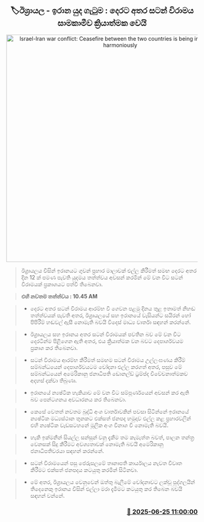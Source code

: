 <p align='center'><b><h2 align='center' title='Israel-Iran war conflict: Ceasefire between the two countries is being implemented harmoniously'>🏷ඊශ්‍රායල - ඉරාන යුද ගැටුම : දෙරට අතර සටන් විරාමය සාමකාමීව ක්‍රියාත්මක වෙයි</h2></b></p>
<p align='center'><img src='https://helakuru.sgp1.cdn.digitaloceanspaces.com/esana/images/lib/iran-israel-1.jpg' width='600' alt='Israel-Iran war conflict: Ceasefire between the two countries is being implemented harmoniously'></p>

> ඊශ්‍රායලය විසින් ඉරානයට ගුවන් ප්‍රහාර මාලාවක් එල්ල කිරීමත් සමඟ දෙරට අතර දින 12 ක් පමණ පැවති යුදමය තත්ත්වය අවසන් කරමින් මේ වන විට සටන් විරාමයක් ප්‍රකාශයට පත්වී තිබෙනවා.

> <strong>එහි නවතම තත්ත්වය : 10.45 AM</strong>

> * දෙරට අතර සටන් විරාමය ආරම්භ වී ගෙවන පළමු දිනය තුළ ඉතාමත් නිහඬ තත්ත්වයක් පැවති අතර, ඊශ්‍රායලයේ සහ ඉරානයේ වැසියන්ට සයිරන් හෝ පිපිරීම් හඬවල් ඇසී නොමැති බවයි විදෙස් මාධ්‍ය වාර්තා සඳහන් කරන්නේ.

> * ඊශ්‍රායලය සහ ඉරානය අතර සටන් විරාමයක් පවතින බව මේ වන විට දෙරටින්ම පිළිගෙන ඇති අතර, එය ක්‍රියාත්මක වන බවට දෙපාර්ශවයම ප්‍රකාශ කර තිබෙනවා.

> * සටන් විරාමය ආරම්භ කිරීමත් සමඟම සටන් විරාමය උල්ලංඝණය කිරීම් සම්බන්ධයෙන් දෙපාර්ශවයටම චෝදනා එල්ල කරගත් අතර, පසුව මේ සම්බන්ධයෙන් අමෙරිකානු ජනාධිපති ඩොනල්ඩ් ට්‍රම්ප්ද විවේචනාත්මකව අදහස් දක්වා තිබුණා.

> * ඉරානයේ න්‍යෂ්ටික හැකියාව මේ වන විට සම්පූර්ණයෙන් අවසන් කර ඇති බව පෙන්ටගනය අවධාරනය කර තිබෙනවා.

> * කෙසේ වෙතත් නවතම බුද්ධි අංශ වාර්තාවකින් පවසා සිටින්නේ ඉරානයේ න්‍යෂ්ටික මධ්‍යස්ථාන තුනකට එක්සත් ජනපද හමුදාව එල්ල කළ ප්‍රහාරවලින් එහි න්‍යෂ්ටික වැඩසටහනේ මූලික අංග විනාශ වී නොමැති බවයි‍. 

> * හැකි ඉක්මනින් සියල්ල සන්සුන් වනු දැකීම තම කැමැත්ත බවත්, පාලන තන්ත්‍ර වෙනසක් සිදු කිරීමට අවශ්‍යතාවක් නොමැති බවයි අමෙරිකානු ජනාධිපතිවරයා සඳහන් කරන්නේ.

> * සටන් විරාමයෙන් පසු ජෙරුසලමේ තානාපති කාර්යාලය නැවත විවෘත කිරීමට එක්සත් ජනපදය කටයුතු කරමින් සිටිනවා.

> * මේ අතර, ඊශ්‍රායලය වෙනුවෙන් ඔත්තු බැලීමේ චෝදනාවට ලක්වූ පුද්ගලයින් තිදෙනෙකු ඉරානය විසින් එල්ලා මරා දැමීමට කටයුතු කර තිබෙන බවයි සඳහන් වන්නේ.



<h3 align='right'><a href='https://www.helakuru.lk/esana/p/111327/'>📅 2025-06-25 11:00:00</a></h3>
